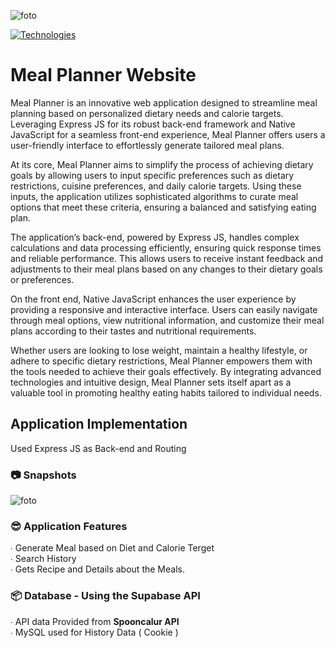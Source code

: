 ![foto](https://i.imgur.com/pxxE7Fa.png)


[![Technologies](https://skillicons.dev/icons?i=mysql,express,nodejs,html,css)](https://skillicons.dev)

# Meal Planner Website
Meal Planner is an innovative web application designed to streamline meal planning based on personalized dietary needs and calorie targets. Leveraging Express JS for its robust back-end framework and Native JavaScript for a seamless front-end experience, Meal Planner offers users a user-friendly interface to effortlessly generate tailored meal plans.

At its core, Meal Planner aims to simplify the process of achieving dietary goals by allowing users to input specific preferences such as dietary restrictions, cuisine preferences, and daily calorie targets. Using these inputs, the application utilizes sophisticated algorithms to curate meal options that meet these criteria, ensuring a balanced and satisfying eating plan.

The application’s back-end, powered by Express JS, handles complex calculations and data processing efficiently, ensuring quick response times and reliable performance. This allows users to receive instant feedback and adjustments to their meal plans based on any changes to their dietary goals or preferences.

On the front end, Native JavaScript enhances the user experience by providing a responsive and interactive interface. Users can easily navigate through meal options, view nutritional information, and customize their meal plans according to their tastes and nutritional requirements.

Whether users are looking to lose weight, maintain a healthy lifestyle, or adhere to specific dietary restrictions, Meal Planner empowers them with the tools needed to achieve their goals effectively. By integrating advanced technologies and intuitive design, Meal Planner sets itself apart as a valuable tool in promoting healthy eating habits tailored to individual needs.

## Application Implementation
Used Express JS as Back-end and Routing

### 📷 Snapshots
![foto](https://cdn.discordapp.com/attachments/1110006269571514438/1251876726208860201/image.png?ex=66702c8e&is=666edb0e&hm=4c2cbea927a52df5e612eaa178fd55ab900ec97dce414d430a92aa19a3e4830a&)


### 😎 Application Features
∙ Generate Meal based on Diet and Calorie Terget <br>
∙ Search History<br>
∙ Gets Recipe and Details about the Meals.

### 📦 Database - Using the Supabase API
∙ API data Provided from **Spooncalur API** <br>
∙ MySQL used for History Data ( Cookie ) <br>




